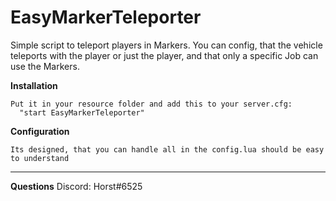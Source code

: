 # EasyMarkerTeleporter
Simple script to teleport players in Markers. You can config, that the vehicle teleports with the player or just the player, and that only a specific Job can use the Markers.

**Installation**
    
    Put it in your resource folder and add this to your server.cfg:
      "start EasyMarkerTeleporter"

**Configuration**
    
    Its designed, that you can handle all in the config.lua should be easy to understand
  

-------------------------
**Questions**
Discord: Horst#6525
    
